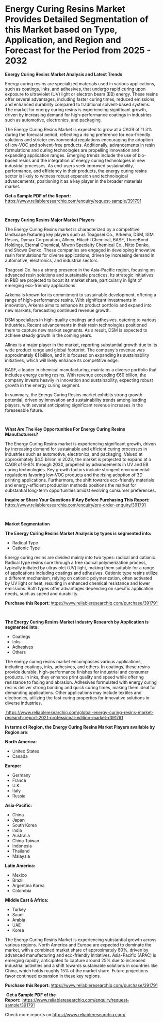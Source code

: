 <p><h1>Energy Curing Resins Market Provides Detailed Segmentation of this Market based on Type, Application, and Region and Forecast for the Period from 2025 - 2032</h1></p><p><strong>Energy Curing Resins Market Analysis and Latest Trends</strong></p>
<p><p>Energy curing resins are specialized materials used in various applications, such as coatings, inks, and adhesives, that undergo rapid curing upon exposure to ultraviolet (UV) light or electron beam (EB) energy. These resins offer several advantages, including faster curing times, reduced emissions, and enhanced durability compared to traditional solvent-based systems. The market for energy curing resins is experiencing significant growth, driven by increasing demand for high-performance coatings in industries such as automotive, electronics, and packaging.</p><p>The Energy Curing Resins Market is expected to grow at a CAGR of 11.3% during the forecast period, reflecting a rising preference for eco-friendly solutions and stricter environmental regulations encouraging the adoption of low-VOC and solvent-free products. Additionally, advancements in resin formulations and curing technologies are propelling innovation and expanding application ranges. Emerging trends include the use of bio-based resins and the integration of energy curing technologies in new industrial processes. As end-users seek improved sustainability, performance, and efficiency in their products, the energy curing resins sector is likely to witness robust expansion and technological advancements, positioning it as a key player in the broader materials market.</p></p>
<p><strong>Get a Sample PDF of the Report:&nbsp;</strong> <a href="https://www.reliableresearchiq.com/enquiry/request-sample/391791?utm_campaign=1144&utm_medium=2&utm_source=Github&utm_content=ia&utm_term=16012025&utm_id=energy-curing-resins">https://www.reliableresearchiq.com/enquiry/request-sample/391791</a></p>
<p>&nbsp;</p>
<p><strong>Energy Curing Resins Major Market Players</strong></p>
<p><p>The Energy Curing Resins market is characterized by a competitive landscape featuring key players such as Toagosei Co., Arkema, DSM, IGM Resins, Dymax Corporation, Allnex, Hitachi Chemical, BASF, ThreeBond Holdings, Eternal Chemical, Miwon Specialty Chemical Co., Nitto Denko, and Showa Denko. These companies are engaged in developing innovative resin formulations for diverse applications, driven by increasing demand in automotive, electronics, and industrial sectors.</p><p>Toagosei Co. has a strong presence in the Asia-Pacific region, focusing on advanced resin solutions and sustainable practices. Its strategic initiatives in R&D are projected to boost its market share, particularly in light of emerging eco-friendly applications.</p><p>Arkema is known for its commitment to sustainable development, offering a range of high-performance resins. With significant investments in innovation, Arkema aims to enhance its product portfolio and expand into new markets, forecasting continued revenue growth.</p><p>DSM specializes in high-quality coatings and adhesives, catering to various industries. Recent advancements in their resin technologies positioned them to capture new market segments. As a result, DSM is expected to achieve steady growth in the coming years.</p><p>Allnex is a major player in the market, reporting substantial growth due to its wide product range and global footprint. The company's revenue was approximately €1 billion, and it is focused on expanding its sustainability initiatives, which will likely enhance its competitive edge.</p><p>BASF, a leader in chemical manufacturing, maintains a diverse portfolio that includes energy curing resins. With revenue exceeding €60 billion, the company invests heavily in innovation and sustainability, expecting robust growth in the energy curing segment.</p><p>In summary, the Energy Curing Resins market exhibits strong growth potential, driven by innovation and sustainability trends among leading players, with several anticipating significant revenue increases in the foreseeable future.</p></p>
<p>&nbsp;</p>
<p><strong>What Are The Key Opportunities For Energy Curing Resins Manufacturers?</strong></p>
<p><p>The Energy Curing Resins market is experiencing significant growth, driven by increasing demand for sustainable and efficient curing processes in industries such as automotive, electronics, and packaging. Valued at approximately $4.5 billion in 2023, the market is projected to expand at a CAGR of 6-8% through 2030, propelled by advancements in UV and EB curing technologies. Key growth factors include stringent environmental regulations favoring low-VOC products and the rising adoption of 3D printing applications. Furthermore, the shift towards eco-friendly materials and energy-efficient production methods positions the market for substantial long-term opportunities amidst evolving consumer preferences.</p></p>
<p><strong>Inquire or Share Your Questions If Any Before Purchasing This Report:</strong> <a href="https://www.reliableresearchiq.com/enquiry/pre-order-enquiry/391791?utm_campaign=1144&utm_medium=2&utm_source=Github&utm_content=ia&utm_term=16012025&utm_id=energy-curing-resins">https://www.reliableresearchiq.com/enquiry/pre-order-enquiry/391791</a></p>
<p>&nbsp;</p>
<p><strong>Market Segmentation</strong></p>
<p><strong>The Energy Curing Resins Market Analysis by types is segmented into:</strong></p>
<p><ul><li>Radical Type</li><li>Cationic Type</li></ul></p>
<p><p>Energy curing resins are divided mainly into two types: radical and cationic. Radical type resins cure through a free radical polymerization process, typically initiated by ultraviolet (UV) light, making them suitable for a range of applications including coatings and adhesives. Cationic type resins utilize a different mechanism, relying on cationic polymerization, often activated by UV light or heat, resulting in enhanced chemical resistance and lower emissions. Both types offer advantages depending on specific application needs, such as speed and durability.</p></p>
<p><strong>Purchase this Report:&nbsp;</strong><a href="https://www.reliableresearchiq.com/purchase/391791?utm_campaign=1144&utm_medium=2&utm_source=Github&utm_content=ia&utm_term=16012025&utm_id=energy-curing-resins">https://www.reliableresearchiq.com/purchase/391791</a></p>
<p>&nbsp;</p>
<p><strong>The Energy Curing Resins Market Industry Research by Application is segmented into:</strong></p>
<p><ul><li>Coatings</li><li>Inks</li><li>Adhesives</li><li>Others</li></ul></p>
<p><p>The energy curing resins market encompasses various applications, including coatings, inks, adhesives, and others. In coatings, these resins provide durable, high-performance finishes for industrial and consumer products. In inks, they enhance print quality and speed while offering resistance to fading and abrasion. Adhesives formulated with energy curing resins deliver strong bonding and quick curing times, making them ideal for demanding applications. Other applications may include textiles and electronics, utilizing the fast curing properties for innovative solutions in diverse industries.</p></p>
<p><a href="https://www.reliableresearchiq.com/global-energy-curing-resins-market-research-report-2021-professional-edition-market-r391791?utm_campaign=1144&utm_medium=2&utm_source=Github&utm_content=ia&utm_term=16012025&utm_id=energy-curing-resins">&nbsp;https://www.reliableresearchiq.com/global-energy-curing-resins-market-research-report-2021-professional-edition-market-r391791</a></p>
<p><strong>In terms of Region, the Energy Curing Resins Market Players available by Region are:</strong></p>
<p>
    <p> <strong> North America: </strong>
        <ul>
            <li>United States</li>
            <li>Canada</li>
        </ul>
        </p> 
    <p> <strong> Europe: </strong>
        <ul>
            <li>Germany</li>
            <li>France</li>
            <li>U.K.</li>
            <li>Italy</li>
            <li>Russia</li>
        </ul>
        </p> 
    <p> <strong> Asia-Pacific: </strong>
        <ul>
            <li>China</li>
            <li>Japan</li>
            <li>South Korea</li>
            <li>India</li>
            <li>Australia</li>
            <li>China Taiwan</li>
            <li>Indonesia</li>
            <li>Thailand</li>
            <li>Malaysia</li>
        </ul>
        </p> 
    <p> <strong> Latin America: </strong>
        <ul>
            <li>Mexico</li>
            <li>Brazil</li>
            <li>Argentina Korea</li>
            <li>Colombia</li>
        </ul>
        </p> 
    <p> <strong> Middle East & Africa: </strong>
        <ul>
            <li>Turkey</li>
            <li>Saudi</li>
            <li>Arabia</li>
            <li>UAE</li>
            <li>Korea</li>
        </ul>
    </p>
    </p>
<p><p>The Energy Curing Resins Market is experiencing substantial growth across various regions. North America and Europe are expected to dominate the market, with a combined market share of approximately 60%, driven by advanced manufacturing and eco-friendly initiatives. Asia-Pacific (APAC) is emerging rapidly, anticipated to capture around 25% due to increased industrial activities and a shift towards sustainable solutions in countries like China, which holds roughly 15% of the market share. Future projections favor continued expansion in these key regions.</p></p>
<p><strong>Purchase this Report: </strong><a href="https://www.reliableresearchiq.com/purchase/391791?utm_campaign=1144&utm_medium=2&utm_source=Github&utm_content=ia&utm_term=16012025&utm_id=energy-curing-resins">https://www.reliableresearchiq.com/purchase/391791</a></p>
<p>&nbsp;<strong>Get a Sample PDF of the Report:&nbsp;&nbsp;</strong><a href="https://www.reliableresearchiq.com/enquiry/request-sample/391791?utm_campaign=1144&utm_medium=2&utm_source=Github&utm_content=ia&utm_term=16012025&utm_id=energy-curing-resins">https://www.reliableresearchiq.com/enquiry/request-sample/391791</a></p>
<p><strong></strong></p>
<p>Check more reports on <a href="https://www.reliableresearchiq.com/?utm_campaign=1144&utm_medium=2&utm_source=Github&utm_content=ia&utm_term=16012025&utm_id=energy-curing-resins">https://www.reliableresearchiq.com/</a></p>